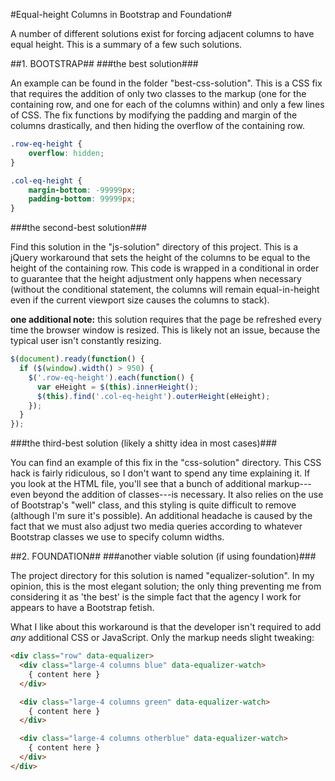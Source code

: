 #Equal-height Columns in Bootstrap and Foundation#

A number of different solutions exist for forcing adjacent columns to have equal height. This is a summary of a few such solutions.

##1. BOOTSTRAP##
###the best solution###

An example can be found in the folder "best-css-solution". This is a CSS fix that requires the addition of only two classes to the markup (one for the containing row, and one for each of the columns within) and only a few lines of CSS. The fix functions by modifying the padding and margin of the columns drastically, and then hiding the overflow of the containing row.

```css
.row-eq-height {
    overflow: hidden;
}

.col-eq-height {
    margin-bottom: -99999px;
    padding-bottom: 99999px;
}
```

###the second-best solution###

Find this solution in the "js-solution" directory of this project. This is a jQuery workaround that sets the height of the columns to be equal to the height of the containing row. This code is wrapped in a conditional in order to guarantee that the height adjustment only happens when necessary (without the conditional statement, the columns will remain equal-in-height even if the current viewport size causes the columns to stack).

**one additional note:** this solution requires that the page be refreshed every time the browser window is resized. This is likely not an issue, because the typical user isn't constantly resizing.

```javascript
$(document).ready(function() {
  if ($(window).width() > 950) {
    $('.row-eq-height').each(function() {
      var eHeight = $(this).innerHeight();
      $(this).find('.col-eq-height').outerHeight(eHeight);
    });
  }
});
```

###the third-best solution (likely a shitty idea in most cases)###

You can find an example of this fix in the "css-solution" directory. This CSS hack is fairly ridiculous, so I don't want to spend any time explaining it. If you look at the HTML file, you'll see that a bunch of additional markup---even beyond the addition of classes---is necessary. It also relies on the use of Bootstrap's "well" class, and this styling is quite difficult to remove (although I'm sure it's possible). An additional headache is caused by the fact that we must also adjust two media queries according to whatever Bootstrap classes we use to specify column widths.

##2. FOUNDATION##
###another viable solution (if using foundation)###

The project directory for this solution is named "equalizer-solution". In my opinion, this is the most elegant solution; the only thing preventing me from considering it as 'the best' is the simple fact that the agency I work for appears to have a Bootstrap fetish.

What I like about this workaround is that the developer isn't required to add *any* additional CSS or JavaScript. Only the markup needs slight tweaking:

```HTML
<div class="row" data-equalizer>
  <div class="large-4 columns blue" data-equalizer-watch>
    { content here }
  </div>

  <div class="large-4 columns green" data-equalizer-watch>
    { content here }
  </div>

  <div class="large-4 columns otherblue" data-equalizer-watch>
    { content here }
  </div>
</div>
```
